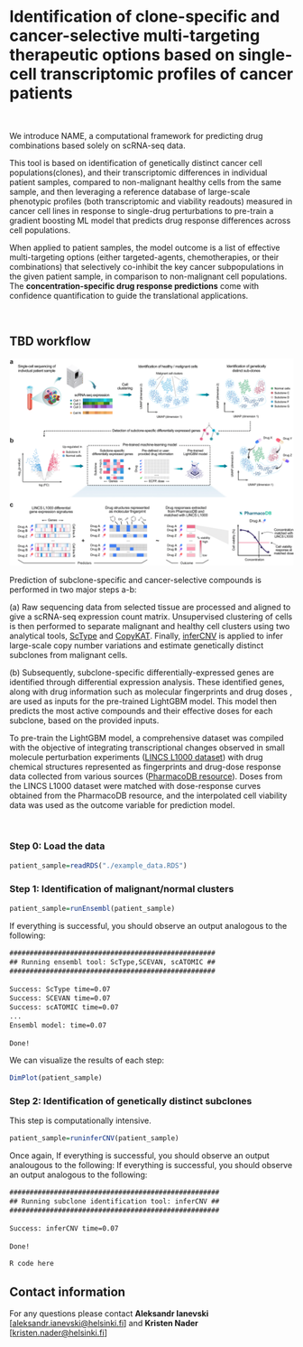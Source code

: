 # Identification of clone-specific and cancer-selective multi-targeting therapeutic options based on single-cell transcriptomic profiles of cancer patients
<br>
  
We introduce NAME, a computational framework for predicting drug combinations based solely on scRNA-seq data.

This tool is based on identification of genetically distinct cancer cell populations(clones), and their transcriptomic differences in individual patient samples, compared to non-malignant healthy cells from the same sample, and then leveraging a reference database of large-scale phenotypic profiles (both transcriptomic and viability readouts) measured in cancer cell lines in response to single-drug perturbations to pre-train a gradient boosting ML model that predicts drug response differences across cell populations.

When applied to patient samples, the model outcome is a list of effective multi-targeting options (either targeted-agents, chemotherapies, or their combinations) that selectively co-inhibit the key cancer subpopulations in the given patient sample, in comparison to non-malignant cell populations. The **concentration-specific drug response predictions** come with confidence quantification to guide the translational applications. 

<br>

## TBD workflow
<p align="center"> 
<img src="https://github.com/kris-nader/TBD/blob/main/workflow.png">
</p>

Prediction of subclone-specific and cancer-selective compounds is performed in two major steps a-b: 

(a) Raw sequencing data from selected tissue are processed and aligned to give a scRNA-seq expression count matrix. Unsupervised clustering of cells is then performed to separate malignant and healthy cell clusters using two analytical tools, [ScType](https://github.com/IanevskiAleksandr/sc-type) and [CopyKAT](https://github.com/navinlabcode/copykat). Finally, [inferCNV](https://github.com/broadinstitute/infercnv) is applied to infer large-scale copy number variations and estimate genetically distinct subclones from malignant cells. 

(b) Subsequently, subclone-specific differentially-expressed genes are identified through differential expression analysis. These identified genes, along with drug information such as molecular fingerprints and drug doses , are used as inputs for the pre-trained LightGBM model. This model then predicts the most active compounds and their effective doses for each subclone, based on the provided inputs. 

To pre-train the LightGBM model, a comprehensive dataset was compiled with the objective of integrating transcriptional changes observed in small molecule perturbation experiments ([LINCS L1000 dataset](https://clue.io/about)) with drug chemical structures represented as fingerprints and drug-dose response data collected from various sources ([PharmacoDB resource](http://pharmacodb.ca/)). Doses from the LINCS L1000 dataset were matched with dose-response curves obtained from the PharmacoDB resource, and the interpolated cell viability data was used as the outcome variable for prediction model.

<br>

### Step 0: Load the data
```R
patient_sample=readRDS("./example_data.RDS")
```

### Step 1: Identification of malignant/normal clusters


```R
patient_sample=runEnsembl(patient_sample)
```
If everything is successful, you should observe an output analogous to the following:
```
###################################################
## Running ensembl tool: ScType,SCEVAN, scATOMIC ##
###################################################

Success: ScType time=0.07 
Success: SCEVAN time=0.07 
Success: scATOMIC time=0.07 
...
Ensembl model: time=0.07 

Done!
```
We can visualize the results of each step:
```R
DimPlot(patient_sample)
```

### Step 2: Identification of genetically distinct subclones
This step is computationally intensive. 

```R
patient_sample=runinferCNV(patient_sample)
```
Once again, If everything is successful, you should observe an output analougous to the following: 
If everything is successful, you should observe an output analogous to the following:
```
####################################################
## Running subclone identification tool: inferCNV ##
####################################################

Success: inferCNV time=0.07 

Done!
```

```R
R code here

```

## Contact information
For any questions please contact **Aleksandr Ianevski** [aleksandr.ianevski@helsinki.fi] and  **Kristen Nader** [kristen.nader@helsinki.fi]

